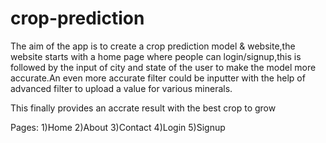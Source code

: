 # crop-prediction

The aim of the app is to create a crop prediction model & website,the website starts with a home page where people can login/signup,this is followed by the input of city and state of the user to make the model more accurate.An even more accurate filter could be inputter with the help of advanced filter to upload a value for various minerals.

This finally provides an accrate result with the best crop to grow 

Pages:
1)Home
2)About
3)Contact
4)Login
5)Signup








